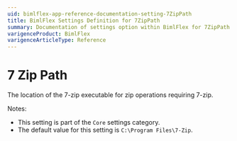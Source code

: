 ```yaml
---
uid: bimlflex-app-reference-documentation-setting-7ZipPath
title: BimlFlex Settings Definition for 7ZipPath
summary: Documentation of settings option within BimlFlex for 7ZipPath
varigenceProduct: BimlFlex
varigenceArticleType: Reference
---
```


# 7 Zip Path

The location of the 7-zip executable for zip operations requiring 7-zip.

Notes:

* This setting is part of the `Core` settings category.
* The default value for this setting is `C:\Program Files\7-Zip`.
